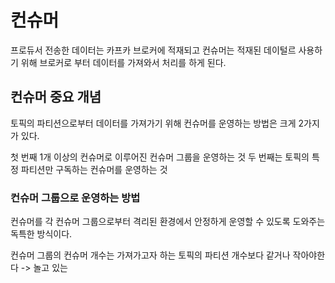 # 컨슈머

프로듀서 전송한 데이터는 카프카 브로커에 적재되고 컨슈머는 적재된 데이털르 사용하기 위해 브로커로 부터 데이터를 가져와서 처리를 하게 된다.

## 컨슈머 중요 개념

토픽의 파티션으로부터 데이터를 가져가기 위해 컨슈머를 운영하는 방법은 크게 2가지가 있다.

첫 번째 1개 이상의 컨슈머로 이루어진 컨슈머 그룹을 운영하는 것
두 번째는 토픽의 특정 파티션만 구독하는 컨슈머를 운영하는 것

### 컨슈머 그룹으로 운영하는 방법

컨슈머를 각 컨슈머 그룹으로부터 격리된 환경에서 안정하게 운영할 수 있도록 도와주는 독특한 방식이다.

컨슈머 그룹의 컨슈머 개수는 가져가고자 하는 토픽의 파티션 개수보다 같거나 작아야한다 -> 놀고 있는 
